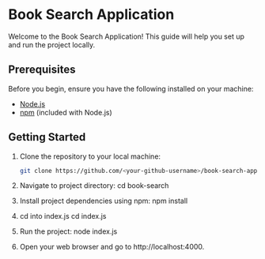 # Book Search Application

Welcome to the Book Search Application! This guide will help you set up and run the project locally.

## Prerequisites

Before you begin, ensure you have the following installed on your machine:

- [Node.js](https://nodejs.org/)
- [npm](https://www.npmjs.com/) (included with Node.js)

## Getting Started

1. Clone the repository to your local machine:
   ```bash
   git clone https://github.com/<your-github-username>/book-search-app.git
   
2. Navigate to project directory:
   cd book-search

3. Install project dependencies using npm:
   npm install

4. cd into index.js
   cd index.js

5. Run the project:
   node index.js

6. Open your web browser and go to http://localhost:4000.
     
